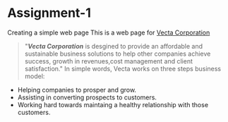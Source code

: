 # Assignment-1
 Creating a simple web page
This is a web page for [Vecta Corporation](http://127.0.0.1:5500/Assignment-1/index.html)
>"**_Vecta Corporation_** is desgined to provide an affordable and sustainable business solutions to help other companies achieve success, growth in revenues,cost management and client satisfaction."
>In simple words, Vecta works on three steps business model:
* Helping companies to prosper and grow.
* Assisting in converting prospects to customers.
* Working hard towards maintaing a healthy relationship with those customers. 
